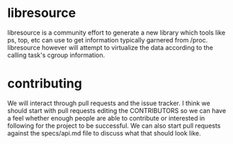 # libresource

libresource is a community effort to generate a new library which tools
like ps, top, etc can use to get information typically garnered from
/proc.  libresource however will attempt to virtualize the data according
to the calling task's cgroup information.

# contributing

We will interact through pull requests and the issue tracker.  I think we
should start with pull requests editing the CONTRIBUTORS so we can have a
feel whether enough people are able to contribute or interested in following
for the project to be successful.  We can also start pull requests against
the specs/api.md file to discuss what that should look like.
